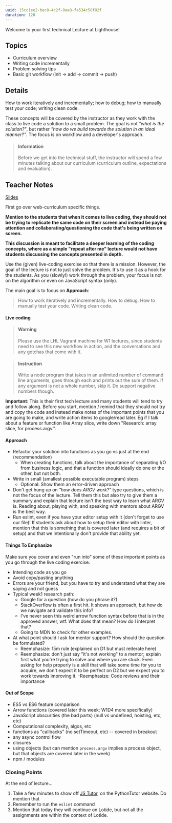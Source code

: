 ```yaml
---
uuid: 15cc1ee2-bac8-4c2f-8aa8-fa534c58f82f
duration: 120
---
```


Welcome to your first technical Lecture at Lighthouse! 

## Topics

- Curriculum overview
- Writing code incrementally
- Problem solving tips
- Basic git workflow (init -> add -> commit -> push)

## Details

How to work iteratively and incrementally; how to debug; how to manually test your code; writing clean code.

These concepts will be covered by the instructor as they work with the class to live code a solution to a small problem. The goal is not _"what is the solution?"_, but rather _"how do we build towards the solution in an ideal manner?"_. The focus is on workflow and a developer's approach.

> #### Information
> Before we get into the technical stuff, the instructor will spend a few minutes talking about our curriculum (curriculum outline, expectations and evaluation).

## Teacher Notes

[Slides](https://docs.google.com/presentation/d/1_NWYcPhS6Q3hQKXnh09Eufl7hs45yBLbUBZhWyvqeSc/edit#slide=id.g7bcd5acb3_00)

First go over web-curriculum specific things.

**Mention to the students that when it comes to live coding, they should not be trying to replicate the same code on their screen and instead be paying attention and collaborating/questioning the code that's being written on screen.**

**This discussion is meant to facilitate a deeper learning of the coding concepts, where as a simple "repeat after me" lecture would not have students discussing the concepts presented in depth.** 

Use the (given) live-coding exercise so that there is a mission. However, the goal of the lecture is not to just solve the problem. It's to use it as a hook for the students. As you (slowly!) work through the problem, your focus is not on the algorithm or even on JavaScript syntax (only).

The main goal is to focus on **Approach**:

> How to work iteratively and incrementally. How to debug. How to manually test your code. Writing clean code.

#### Live coding

> #### Warning
> Please use the LHL Vagrant machine for W1 lectures, since students need to see this new workflow in action, and the conversations and any gotchas that come with it.

<div></div>

> #### Instruction
> Write a node program that takes in an unlimited number of command line arguments, goes through each and prints out the sum of them. If any argument is not a whole number, skip it. Do support negative numbers though.

**Important**: This is their first tech lecture and many students will tend to try and follow along. Before you start, mention / remind that they should not try and copy the code and instead make notes of the important points that you are going to make, and write action items to google/read later. Eg if I talk about a feature or function like Array slice, write down "Research: array slice, for process.argv.".

#### Approach

- Refactor your solution into functions as you go vs just at the end (recommendation)
  - When creating functions, talk about the importance of separating I/O from business logic, and that a function should ideally do one or the other, but not both.
- Write in small (smallest possible executable program) steps
  - Optional: Show them an error-driven approach
- Don't get hung up on _"how does ARGV work?"_ type questions, which is not the focus of the lecture. Tell them this but also try to give them a summary and explain that lecture isn't the best way to learn what ARGV is. Reading about, playing with, and speaking with mentors about ARGV is the best way.
- Run eslint, even if you have your editor setup with it (don't forget to use our file)! If students ask about how to setup their editor with linter, mention that this is something that is covered later (and requires a bit of setup) and that we intentionally don't provide that ability yet.

#### Things To Emphasize

Make sure you cover and even "run into" some of these important points as you go through the live coding exercise.

- Intending code as you go
- Avoid copy/pasting anything
- Errors are your friend, but you have to try and understand what they are saying and not guess
- Typical week1 research path:
  - Google for a question (how do you phrase it?)
  - StackOverflow is often a first hit. It shows an approach, but how do we navigate and validate this info?
  - I've never seen this weird arrow function syntax before that is in the approved answer, wtf. What does that mean? How do I interpret that?
  - Going to MDN to check for other examples.
- At what point should I ask for mentor support? How should the question be formulated?
  - Reemphasize: 15m rule (explained on D1 but must reiterate here)
  - Reemphasize: don't just say "it's not working" to a mentor; explain first what you're trying to solve and where you are stuck. Even asking for help properly is a skill that will take some time for you to acquire, we don't expect it to be perfect on D2 but we expect you to work towards improving it.
  -Reemphasize: Code reviews and their importance

#### Out of Scope

- ES5 vs ES6 feature comparison
- Arrow functions (covered later this week; W1D4 more specifically)
- JavaScript obscurities (the bad parts) (null vs undefined, hoisting, etc, etc)
- Computational complexity, algos, etc
- functions as "callbacks" (no setTimeout, etc) -- covered in breakout
- any async control flow
- closures
- using objects (but can mention `process.argv` implies a process object, but that objects are covered later in the week)
- npm / modules

### Closing Points 

At the end of lecture... 

1. Take a few minutes to show off [JS Tutor](http://pythontutor.com/javascript.html#mode=edit), on the PythonTutor website. Do mention that  
2. Remember to run the `eslint` command
3. Mention that today they will continue on Lotide, but not all the assignments are within the context of Lotide.
